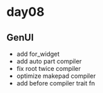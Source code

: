 # day08

## GenUI

- add for_widget
- add auto part compiler
- fix root twice compiler
- optimize makepad compiler
- add before compiler trait fn